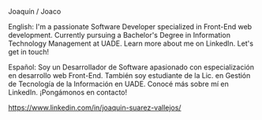 Joaquín / Joaco

English: I'm a passionate Software Developer specialized in Front-End web development. Currently pursuing a Bachelor's Degree in Information Technology Management at UADE. Learn more about me on LinkedIn. Let's get in touch!

Español: Soy un Desarrollador de Software apasionado con especialización en desarrollo web Front-End. También soy estudiante de la Lic. en Gestión de Tecnología de la Información en UADE. Conocé más sobre mí en LinkedIn. ¡Pongámonos en contacto!

https://www.linkedin.com/in/joaquin-suarez-vallejos/
